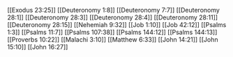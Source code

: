 [[Exodus 23:25]]
[[Deuteronomy 1:8]]
[[Deuteronomy 7:7]]
[[Deuteronomy 28:1]]
[[Deuteronomy 28:3]]
[[Deuteronomy 28:4]]
[[Deuteronomy 28:11]]
[[Deuteronomy 28:15]]
[[Nehemiah 9:32]]
[[Job 1:10]]
[[Job 42:12]]
[[Psalms 1:3]]
[[Psalms 11:7]]
[[Psalms 107:38]]
[[Psalms 144:12]]
[[Psalms 144:13]]
[[Proverbs 10:22]]
[[Malachi 3:10]]
[[Matthew 6:33]]
[[John 14:21]]
[[John 15:10]]
[[John 16:27]]
